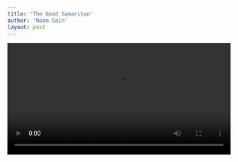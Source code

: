 ```yaml
---
title: 'The Good Samaritan'
author: 'Noam Sain'
layout: post
---
```


<video controls width="100%" src="/assets/2020/2020-07-Good-Samaritan-stops-van.mp4" title="The Good Samaritan"></video>
